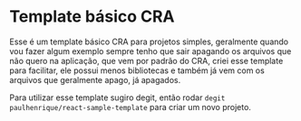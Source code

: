 # Template básico CRA

Esse é um template básico CRA para projetos simples, geralmente quando vou fazer algum exemplo sempre tenho que sair apagando os arquivos que não quero na aplicação, que vem por padrão do CRA, criei esse template para facilitar, ele possui menos bibliotecas e também já vem com os arquivos que geralmente apago, já apagados.

Para utilizar esse template sugiro degit, então rodar ```degit paulhenrique/react-sample-template``` para criar um novo projeto.
